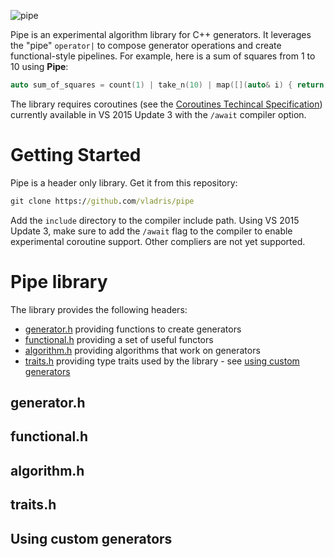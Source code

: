 ![pipe](https://raw.githubusercontent.com/vladris/pipe/master/pipe.jpg)

Pipe is an experimental algorithm library for C++ generators. It leverages the "pipe" `operator|` to compose generator operations and create functional-style pipelines. For example, here is a sum of squares from 1 to 10 using **Pipe**:

```c++
auto sum_of_squares = count(1) | take_n(10) | map([](auto& i) { return i * i; }) | fold(std::plus<> { });
```

The library requires coroutines (see the [Coroutines Techincal Specification](http://www.open-std.org/jtc1/sc22/wg21/docs/papers/2016/p0057r4.pdf)) currently available in VS 2015 Update 3 with the `/await` compiler option.

# Getting Started

Pipe is a header only library. Get it from this repository:

```cmd
git clone https://github.com/vladris/pipe
```

Add the `include` directory to the compiler include path. Using VS 2015 Update 3, make sure to add the `/await` flag to the compiler to enable experimental coroutine support. Other compliers are not yet supported.

# Pipe library

The library provides the following headers:

* [generator.h](#generator_h) providing functions to create generators
* [functional.h](#functional_h) providing a set of useful functors
* [algorithm.h](#algorithm_h) providing algorithms that work on generators
* [traits.h](#traits_h) providing type traits used by the library - see [using custom generators](#custom_generators)

## <a name="generator_h">generator.h</a>

## <a name="functional_h">functional.h</a>

## <a name="algorithm_h">algorithm.h</a>

## <a name="tratis_h">traits.h</a>

## <a name="custom_generators">Using custom generators</a>
